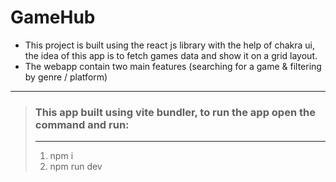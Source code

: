 # GameHub

- This project is built using the react js library with the help of chakra ui,
  the idea of this app is to fetch games data and show it on a grid layout.
- The webapp contain two main features (searching for a game & filtering by genre / platform)

---

> ### This app built using vite bundler, to run the app open the command and run:
>
> ---
>
> 1. npm i
> 2. npm run dev

